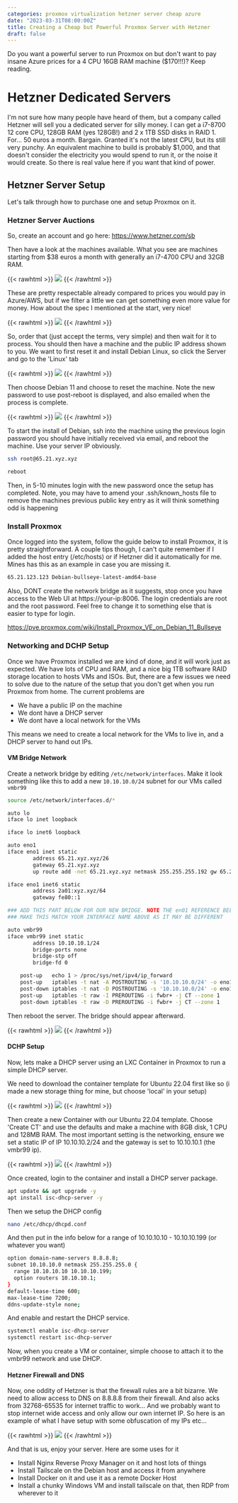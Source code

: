 ```yaml
---
categories: proxmox virtualization hetzner server cheap azure
date: "2023-03-31T08:00:00Z"
title: Creating a Cheap but Powerful Proxmox Server with Hetzner
draft: false
---
```


Do you want a powerful server to run Proxmox on but don't want to pay insane Azure prices for a 4 CPU 16GB RAM machine ($170!!!)? Keep reading. 

# Hetzner Dedicated Servers

I'm not sure how many people have heard of them, but a company called Hetzner will sell you a dedicated server for silly money. I can get a i7-8700 12 core CPU, 128GB RAM (yes 128GB!) and 2 x 1TB SSD disks in RAID 1. For... 50 euros a month. Bargain. Granted it's not the latest CPU, but its still very punchy. An equivalent machine to build is probably $1,000, and that doesn't consider the electricity you would spend to run it, or the noise it would create. So there is real value here if you want that kind of power. 

## Hetzner Server Setup 

Let's talk through how to purchase one and setup Proxmox on it.

### Hetzner Server Auctions

So, create an account and go here: https://www.hetzner.com/sb 

Then have a look at the machines available. What you see are machines starting from $38 euros a month with generally an i7-4700 CPU and 32GB RAM.

{{< rawhtml >}}
<a data-fancybox="gallery" href="/assets/images/2023/Creating-a-Proxmox-Server-With-Hetzner/cheap-server.png"><img src="/assets/images/2023/Creating-a-Proxmox-Server-With-Hetzner/cheap-server.png"></a>
{{< /rawhtml >}}

These are pretty respectable already compared to prices you would pay in Azure/AWS, but if we filter a little we can get something even more value for money. How about the spec I mentioned at the start, very nice!

{{< rawhtml >}}
<a data-fancybox="gallery" href="/assets/images/2023/Creating-a-Proxmox-Server-With-Hetzner/cheap-server-128gb-ram.png"><img src="/assets/images/2023/Creating-a-Proxmox-Server-With-Hetzner/cheap-server-128gb-ram.png"></a>
{{< /rawhtml >}}

So, order that (just accept the terms, very simple) and then wait for it to process. You should then have a machine and the public IP address shown to you. We want to first reset it and install Debian Linux, so click the Server and go to the 'Linux' tab

{{< rawhtml >}}
<a data-fancybox="gallery" href="/assets/images/2023/Creating-a-Proxmox-Server-With-Hetzner/ordered-server.png"><img src="/assets/images/2023/Creating-a-Proxmox-Server-With-Hetzner/ordered-server.png"></a>
{{< /rawhtml >}}

Then choose Debian 11 and choose to reset the machine. Note the new password to use post-reboot is displayed, and also emailed when the process is complete.

{{< rawhtml >}}
<a data-fancybox="gallery" href="/assets/images/2023/Creating-a-Proxmox-Server-With-Hetzner/reset-server.png"><img src="/assets/images/2023/Creating-a-Proxmox-Server-With-Hetzner/reset-server.png"></a>
{{< /rawhtml >}}

To start the install of Debian, ssh into the machine using the previous login password you should have initially received via email, and reboot the machine. Use your server IP obviously.

```bash
ssh root@65.21.xyz.xyz

reboot
```

Then, in 5-10 minutes login with the new password once the setup has completed. Note, you may have to amend your .ssh/known_hosts file to remove the machines previous public key entry as it will think something odd is happening

### Install Proxmox

Once logged into the system, follow the guide below to install Proxmox, it is pretty straightforward. A couple tips though, I can't quite remember if I added the host entry (/etc/hosts) or if Hetzner did it automatically for me. Mines has this as an example in case you are missing it.

```bash
65.21.123.123 Debian-bullseye-latest-amd64-base
```

Also, DONT create the network bridge as it suggests, stop once you have access to the Web UI at https://your-ip:8006. The login credentials are root and the root password. Feel free to change it to something else that is easier to type for login.

https://pve.proxmox.com/wiki/Install_Proxmox_VE_on_Debian_11_Bullseye

### Networking and DCHP Setup

Once we have Proxmox installed we are kind of done, and it will work just as expected. We have lots of CPU and RAM, and a nice big 1TB software RAID storage location to hosts VMs and ISOs. But, there are a few issues we need to solve due to the nature of the setup that you don't get when you run Proxmox from home. The current problems are
 - We have a public IP on the machine
 - We dont have a DHCP server
 - We dont have a local network for the VMs

This means we need to create a local network for the VMs to live in, and a DHCP server to hand out IPs.

#### VM Bridge Network

Create a network bridge by editing ```/etc/network/interfaces```. Make it look something like this to add a new ```10.10.10.0/24``` subnet for our VMs called ```vmbr99```

```bash
source /etc/network/interfaces.d/*

auto lo
iface lo inet loopback

iface lo inet6 loopback

auto eno1
iface eno1 inet static
        address 65.21.xyz.xyz/26
        gateway 65.21.xyz.xyz
        up route add -net 65.21.xyz.xyz netmask 255.255.255.192 gw 65.21.xyz.xyz dev eno1

iface eno1 inet6 static
        address 2a01:xyz.xyz/64
        gateway fe80::1

### ADD THIS PART BELOW FOR OUR NEW BRIDGE. NOTE THE en01 REFERENCE BELOW
### MAKE THIS MATCH YOUR INTERFACE NAME ABOVE AS IT MAY BE DIFFERENT

auto vmbr99
iface vmbr99 inet static
        address 10.10.10.1/24
        bridge-ports none
        bridge-stp off
        bridge-fd 0

    post-up   echo 1 > /proc/sys/net/ipv4/ip_forward
    post-up   iptables -t nat -A POSTROUTING -s '10.10.10.0/24' -o eno1 -j MASQUERADE
    post-down iptables -t nat -D POSTROUTING -s '10.10.10.0/24' -o eno1 -j MASQUERADE
    post-up   iptables -t raw -I PREROUTING -i fwbr+ -j CT --zone 1  
    post-down iptables -t raw -D PREROUTING -i fwbr+ -j CT --zone 1
```

Then reboot the server. The bridge should appear afterward.

{{< rawhtml >}}
<a data-fancybox="gallery" href="/assets/images/2023/Creating-a-Proxmox-Server-With-Hetzner/vmbr99.png"><img src="/assets/images/2023/Creating-a-Proxmox-Server-With-Hetzner/vmbr99.png"></a>
{{< /rawhtml >}}

#### DCHP Setup

Now, lets make a DHCP server using an LXC Container in Proxmox to run a simple DHCP server. 

We need to download the container template for Ubuntu 22.04 first like so (i made a new storage thing for mine, but choose 'local' in your setup)

{{< rawhtml >}}
<a data-fancybox="gallery" href="/assets/images/2023/Creating-a-Proxmox-Server-With-Hetzner/download-ubuntu-template.png"><img src="/assets/images/2023/Creating-a-Proxmox-Server-With-Hetzner/download-ubuntu-template.png"></a>
{{< /rawhtml >}}

Then create a new Container with our Ubuntu 22.04 template. Choose 'Create CT' and use the defaults and make a machine with 8GB disk, 1 CPU and 128MB RAM. The most important setting is the networking, ensure we set a static IP of IP 10.10.10.2/24 and the gateway is set to 10.10.10.1 (the vmbr99 ip).

{{< rawhtml >}}
<a data-fancybox="gallery" href="/assets/images/2023/Creating-a-Proxmox-Server-With-Hetzner/dhcp-ip.png"><img src="/assets/images/2023/Creating-a-Proxmox-Server-With-Hetzner/dhcp-ip.png"></a>
{{< /rawhtml >}}

Once created, login to the container and install a DHCP server package. 

```bash
apt update && apt upgrade -y
apt install isc-dhcp-server -y
```

Then we setup the DHCP config

```bash
nano /etc/dhcp/dhcpd.conf
```

And then put in the info below for a range of 10.10.10.10 - 10.10.10.199 (or whatever you want)

```bash
option domain-name-servers 8.8.8.8;
subnet 10.10.10.0 netmask 255.255.255.0 {
  range 10.10.10.10 10.10.10.199;
  option routers 10.10.10.1;
}
default-lease-time 600;
max-lease-time 7200;
ddns-update-style none;
```

And enable and restart the DHCP service.

```bash
systemctl enable isc-dhcp-server
systemctl restart isc-dhcp-server
```

Now, when you create a VM or container, simple choose to attach it to the vmbr99 network and use DHCP.

#### Hetzner Firewall and DNS

Now, one oddity of Hetzner is that the firewall rules are a bit bizarre. We need to allow access to DNS on 8.8.8.8 from their firewall. And also acks from 32768-65535 for internet traffic to work... And we probably want to stop internet wide access and only allow our own internet IP. So here is an example of what I have setup with some obfuscation of my IPs etc...  

{{< rawhtml >}}
<a data-fancybox="gallery" href="/assets/images/2023/Creating-a-Proxmox-Server-With-Hetzner/firewall.png"><img src="/assets/images/2023/Creating-a-Proxmox-Server-With-Hetzner/firewall.png"></a>
{{< /rawhtml >}}

And that is us, enjoy your server. Here are some uses for it

 - Install Nginx Reverse Proxy Manager on it and host lots of things
 - Install Tailscale on the Debian host and access it from anywhere
 - Install Docker on it and use it as a remote Docker Host
 - Install a chunky Windows VM and install tailscale on that, then RDP from wherever to it
